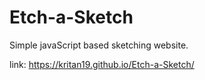 # Etch-a-Sketch
Simple javaScript based sketching website.


link: https://kritan19.github.io/Etch-a-Sketch/
